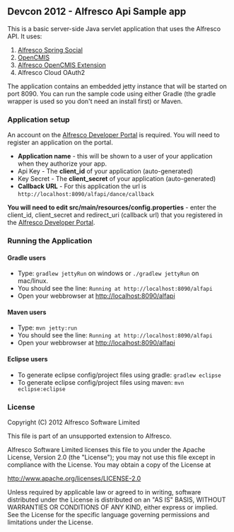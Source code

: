 ## Devcon 2012 - Alfresco Api Sample app  
This is a basic server-side Java servlet application that uses the Alfresco API.  It uses:

1. [Alfresco Spring Social](https://github.com/Alfresco/spring-social-alfresco)
2. [OpenCMIS](http://chemistry.apache.org/java/opencmis.html)
3. [Alfresco OpenCMIS Extension](https://code.google.com/a/apache-extras.org/p/alfresco-opencmis-extension/)
4. Alfresco Cloud OAuth2

The application contains an embedded jetty instance that will be started on port 8090.  You can run the sample code using either Gradle (the gradle wrapper is used so you don't need an install first) or Maven.

### Application setup
An account on the [Alfresco Developer Portal](https://developer.alfresco.com) is required.  You will need to register an application on the portal.

* **Application name** - this will be shown to a user of your application when they authorize your app.
* Api Key - The **client_id** of your application (auto-generated)
* Key Secret - The **client_secret** of your application (auto-generated)
* **Callback URL** - For this application the url is `http://localhost:8090/alfapi/dance/callback`  

**You will need to edit src/main/resources/config.properties** - enter the client_id, client_secret and redirect_uri (callback url) that you registered in the [Alfresco Developer Portal](https://developer.alfresco.com).

### Running the Application

#### Gradle users
* Type: `gradlew jettyRun` on windows or `./gradlew jettyRun` on mac/linux.  
* You should see the line: `Running at http://localhost:8090/alfapi`
* Open your webbrowser at <http://localhost:8090/alfapi>
 
#### Maven users
* Type: `mvn jetty:run`  
* You should see the line: `Running at http://localhost:8090/alfapi`
* Open your webbrowser at <http://localhost:8090/alfapi>

#### Eclipse users
* To generate eclipse config/project files using gradle: `gradlew eclipse`  
* To generate eclipse config/project files using maven: `mvn eclipse:eclipse`  
  
  
### License
Copyright (C) 2012 Alfresco Software Limited

This file is part of an unsupported extension to Alfresco.

Alfresco Software Limited licenses this file
to you under the Apache License, Version 2.0 (the
"License"); you may not use this file except in compliance
with the License.  You may obtain a copy of the License at

 http://www.apache.org/licenses/LICENSE-2.0

Unless required by applicable law or agreed to in writing,
software distributed under the License is distributed on an
"AS IS" BASIS, WITHOUT WARRANTIES OR CONDITIONS OF ANY
KIND, either express or implied.  See the License for the
specific language governing permissions and limitations
under the License.